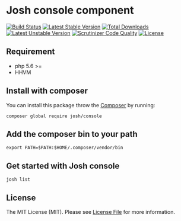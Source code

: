 # Josh console component
[![Build Status](https://travis-ci.org/iamalirezaj/console.svg?branch=master)](https://travis-ci.org/iamalirezaj/console)
[![Latest Stable Version](https://poser.pugx.org/josh/console/v/stable)](https://packagist.org/packages/josh/console)
[![Total Downloads](https://poser.pugx.org/josh/console/downloads)](https://packagist.org/packages/josh/console)
[![Latest Unstable Version](https://poser.pugx.org/josh/console/v/unstable)](//packagist.org/packages/josh/console)
[![Scrutinizer Code Quality](https://scrutinizer-ci.com/g/iamalirezaj/console/badges/quality-score.png)](https://scrutinizer-ci.com/g/iamalirezaj/console/?branch=master)
[![License](https://poser.pugx.org/josh/console/license)](https://packagist.org/packages/josh/console)

## Requirement
* php 5.6 >=
* HHVM

## Install with composer
You can install this package throw the [Composer](http://getcomposer.org) by running:

```
composer global require josh/console
```

## Add the composer bin to your path
```
export PATH=$PATH:$HOME/.composer/vendor/bin
```

## Get started with Josh console
```
josh list
```

## License
The MIT License (MIT). Please see [License File](LICENSE) for more information.
